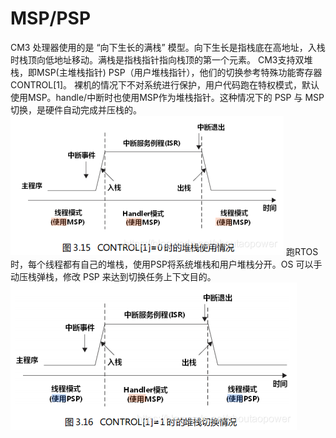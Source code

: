 # MSP/PSP
CM3 处理器使用的是 “向下生长的满栈” 模型。向下生长是指栈底在高地址，入栈时栈顶向低地址移动。满栈是指栈指针指向栈顶的第一个元素。
CM3支持双堆栈，即MSP(主堆栈指针) PSP（用户堆栈指针），他们的切换参考特殊功能寄存器CONTROL[1]。
裸机的情况下不对系统进行保护，用户代码跑在特权模式，默认使用MSP。handle/中断时也使用MSP作为堆栈指针。这种情况下的 PSP 与 MSP 切换，是硬件自动完成并压栈的。
![](/img/images/screenshot_1653116355430.png)
跑RTOS时，每个线程都有自己的堆栈，使用PSP将系统堆栈和用户堆栈分开。OS 可以手动压栈弹栈，修改 PSP 来达到切换任务上下文目的。
![](/img/images/screenshot_1653116394887.png)
